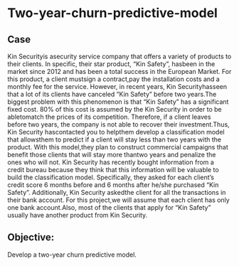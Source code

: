 # Two-year-churn-predictive-model

## Case
Kin Securityis asecurity service company that offers a variety of products to their clients. In specific, their star product, “Kin Safety”, hasbeen in the market since 2012 and has been a total success in the European Market. For this product, a client mustsign a contract,pay the installation costs and a monthly fee for the service. However, in recent years, Kin Securityhasseen that a lot of its clients have canceled “Kin Safety” before two years.The biggest problem with this phenomenon is that “Kin Safety” has a significant fixed cost. 80% of this cost is assumed by the Kin Security in order to be abletomatch the prices of its competition. Therefore, if a client leaves before two years, the company is not able to recover their investment.Thus, Kin Security hascontacted you to helpthem develop a classification model that allowsthem to predict if a client will stay less than two years with the product. With this model,they plan to construct commercial campaigns that benefit those clients that will stay more thantwo years and penalize the ones who will not. Kin Security has recently bought information from a credit bureau because they think that this information will be valuable to build the classification model. Specifically, they asked for each client’s credit score 6 months before and 6 months after he/she purchased “Kin Safety”. Additionally, Kin Security askedthe client for all the transactions in their bank account. For this project,we will assume that each client has only one bank account.Also, most of the clients that apply for “Kin Safety” usually have another product from Kin Security.

## Objective:
Develop a two-year churn predictive model.